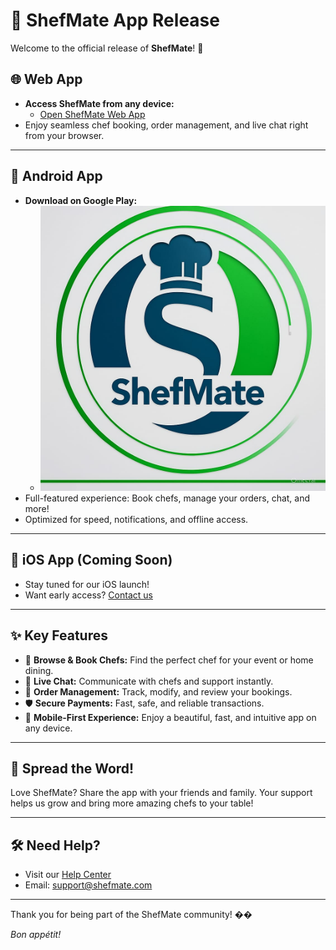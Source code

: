 # 🚀 ShefMate App Release

Welcome to the official release of **ShefMate**! 🎉

## 🌐 Web App

- **Access ShefMate from any device:**
  - [Open ShefMate Web App](https://shefmate.com)
- Enjoy seamless chef booking, order management, and live chat right from your browser.

---

## 📱 Android App

- **Download on Google Play:**
  - [![Get it on Google Play](public/assets/google-play-badge.png)](https://play.google.com/store/apps/details?id=com.shefmate.app)
- Full-featured experience: Book chefs, manage your orders, chat, and more!
- Optimized for speed, notifications, and offline access.

---

## 🍏 iOS App (Coming Soon)

- Stay tuned for our iOS launch!
- Want early access? [Contact us](mailto:support@shefmate.com)

---

## ✨ Key Features

- 🔎 **Browse & Book Chefs:** Find the perfect chef for your event or home dining.
- 💬 **Live Chat:** Communicate with chefs and support instantly.
- 📅 **Order Management:** Track, modify, and review your bookings.
- 🛡️ **Secure Payments:** Fast, safe, and reliable transactions.
- 📲 **Mobile-First Experience:** Enjoy a beautiful, fast, and intuitive app on any device.

---

## 📢 Spread the Word!

Love ShefMate? Share the app with your friends and family. Your support helps us grow and bring more amazing chefs to your table!

---

## 🛠️ Need Help?

- Visit our [Help Center](https://shefmate.com/help)
- Email: [support@shefmate.com](mailto:support@shefmate.com)

---

Thank you for being part of the ShefMate community! ��️

_Bon appétit!_
